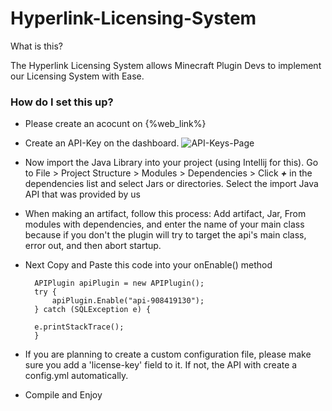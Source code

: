 # Hyperlink-Licensing-System

What is this?

The Hyperlink Licensing System allows Minecraft Plugin Devs to implement our Licensing System with Ease.


### How do I set this up?

- Please create an acocunt on {%web_link%}

- Create an API-Key on the dashboard. 
![API-Keys-Page](https://user-images.githubusercontent.com/71306750/138485996-469d5113-9ff5-42bb-a457-ae0f6022b177.png)

- Now import the Java Library into your project (using Intellij for this). Go to File > Project Structure > Modules > Dependencies > Click ***+*** in the dependencies list and select Jars or directories. Select the import Java API that was provided by us

- When making an artifact, follow this process: Add artifact, Jar, From modules with dependencies, and enter the name of your main class because if you don't the plugin will try to target the api's main class, error out, and then abort startup.

- Next Copy and Paste this code into your onEnable() method

        APIPlugin apiPlugin = new APIPlugin();
        try {
            apiPlugin.Enable("api-908419130");
        } catch (SQLException e) {
       
        e.printStackTrace();
        }
        
        
- If you are planning to create a custom configuration file, please make sure you add a 'license-key' field to it. If not, the API with create a config.yml automatically.

- Compile and Enjoy

